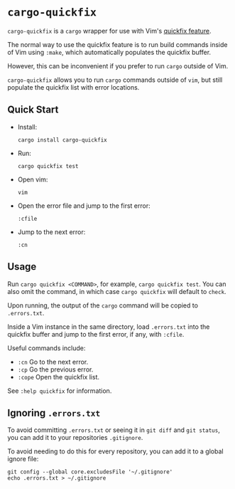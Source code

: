 # `cargo-quickfix`

`cargo-quickfix` is a `cargo` wrapper for use with Vim's [quickfix feature](http://vimdoc.sourceforge.net/htmldoc/quickfix.html).

The normal way to use the quickfix feature is to run build commands inside of Vim using `:make`, which automatically populates the quickfix buffer.

However, this can be inconvenient if you prefer to run `cargo` outside of Vim.

`cargo-quickfix` allows you to run `cargo` commands outside of `vim`, but still populate the quickfix list with error locations.

## Quick Start

- Install:

  ```
  cargo install cargo-quickfix
  ```

- Run:

  ```
  cargo quickfix test
  ```

- Open vim:

  ```
  vim
  ```

- Open the error file and jump to the first error:

  ```
  :cfile
  ```

- Jump to the next error:

  ```
  :cn
  ```

## Usage

Run `cargo quickfix <COMMAND>`, for example, `cargo quickfix test`.
You can also omit the command, in which case `cargo quickfix` will default to `check`.

Upon running, the output of the `cargo` command will be copied to `.errors.txt`.

Inside a Vim instance in the same directory, load `.errors.txt` into the quickfix buffer and jump to the first error, if any, with `:cfile`.

Useful commands include:
- `:cn` Go to the next error.
- `:cp` Go the previous error.
- `:cope` Open the quickfix list.

See `:help quickfix` for information.

## Ignoring `.errors.txt`

To avoid committing `.errors.txt` or seeing it in `git diff` and `git status`, you can add it to your repositories `.gitignore`.

To avoid needing to do this for every repository, you can add it to a global ignore file:

```
git config --global core.excludesFile '~/.gitignore'
echo .errors.txt > ~/.gitignore
```
